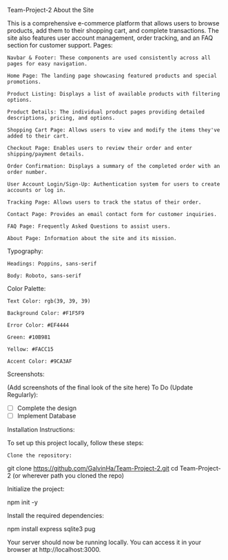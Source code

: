 Team-Project-2
About the Site

This is a comprehensive e-commerce platform that allows users to browse products, add them to their shopping cart, and complete transactions. The site also features user account management, order tracking, and an FAQ section for customer support.
Pages:

    Navbar & Footer: These components are used consistently across all pages for easy navigation.

    Home Page: The landing page showcasing featured products and special promotions.

    Product Listing: Displays a list of available products with filtering options.

    Product Details: The individual product pages providing detailed descriptions, pricing, and options.

    Shopping Cart Page: Allows users to view and modify the items they've added to their cart.

    Checkout Page: Enables users to review their order and enter shipping/payment details.

    Order Confirmation: Displays a summary of the completed order with an order number.

    User Account Login/Sign-Up: Authentication system for users to create accounts or log in.

    Tracking Page: Allows users to track the status of their order.

    Contact Page: Provides an email contact form for customer inquiries.

    FAQ Page: Frequently Asked Questions to assist users.

    About Page: Information about the site and its mission.

Typography:

    Headings: Poppins, sans-serif

    Body: Roboto, sans-serif

Color Palette:

    Text Color: rgb(39, 39, 39)

    Background Color: #F1F5F9

    Error Color: #EF4444

    Green: #10B981

    Yellow: #FACC15

    Accent Color: #9CA3AF

Screenshots:

(Add screenshots of the final look of the site here)
To Do (Update Regularly):

- [ ] Complete the design
- [ ] Implement Database

Installation Instructions:

To set up this project locally, follow these steps:

    Clone the repository:

git clone https://github.com/GalvinHa/Team-Project-2.git
cd Team-Project-2 (or wherever path you cloned the repo)

Initialize the project:

npm init -y

Install the required dependencies:

npm install express sqlite3 pug


Your server should now be running locally. You can access it in your browser at http://localhost:3000.
